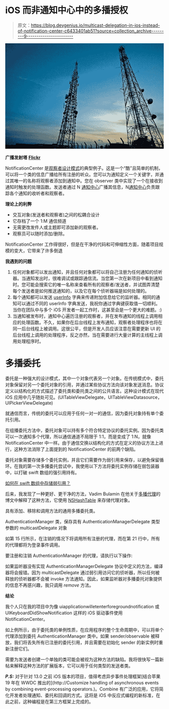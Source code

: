 # iOS 而非通知中心中的多播授权

> 原文：<https://blog.devgenius.io/multicast-delegation-in-ios-instead-of-notification-center-c6433401ab51?source=collection_archive---------9----------------------->

![](img/30cc8232830fc97d8b67973670c522b2.png)

**广播发射塔** [**Flickr**](https://www.flickr.com/photos/benjaminedwards/2541360913/)

NotificationCenter 是[观察者设计模式](https://en.wikipedia.org/wiki/Observer_pattern)的典型例子。这是一个“酷”且简单的机制，可以将一个类的信息广播给所有注册的听众。您可以为通知定义一个关键字，并通过其唯一的名称将观察者添加到通知中。您在 observer 类中实现了一个在接收到通知时触发的处理函数。发送者通过 N [通知中心](https://developer.apple.com/documentation/foundation/notificationcenter)广播其信息，N[通知中心](https://developer.apple.com/documentation/foundation/notificationcenter)负责跟踪各个通知的收听者和观察者。

**理论上的利弊**

*   交互对象(发送者和观察者)之间的松耦合设计
*   它存档了一个 1:M 通信频道
*   无需更改发件人或主题即可添加新的观察者。
*   观察员可以随时添加/删除。

NotificationCenter 工作得很好，但是在干净的代码和可伸缩性方面，随着项目规模的变大，它带来了许多倒退

**我遇到的问题**

1.  任何对象都可以发出通知，并且任何对象都可以将自己注册为任何通知的侦听器。当通知发出时，很难调试或跟踪通信流。当您第一次在新项目中看到通知时。您可能会搜索它的唯一名称来查看所有的观察者/发送者，并试图弄清楚每个发送者是如何推送通知的，以及它在每个侦听器端是如何处理的。
2.  每个通知都可以发送 [userInfo](https://developer.apple.com/documentation/foundation/nsnotification/1409222-userinfo) 字典来传递附加信息给它的监听器。相同的通知可以通过不同的 userInfo 字典发送，我祝你通过字典键获取值一切顺利。当你在团队中与多个 iOS 开发者一起工作时，这甚至会是一个更大的难题。:)
3.  当通知被发布时，通知中心遍历注册的观察者，并在发布通知的线程上调用相应的处理函数。不久，如果你在后台线程上发布通知，观察者处理程序也将在同一后台线程上被调用。这很公平，但是开发人员应该注意在需要更新 UI 的后台线程上调用的处理程序，反之亦然，当在需要进行大量计算的主线程上调用处理程序时。

# 多播委托

委托是一种强大的设计模式，其中一个对象代表另一个对象。在传统模式中，委托对象保留对另一个委托对象的引用，并通过某些协议方法向该对象发送消息。协议定义以结构化的方式描述了委托类和委托类之间的公共语言。这种设计模式在现代 iOS 应用中几乎随处可见。(UITableViewDelegate，UITableViewDatasource，UIPickerViewDelegate)

就通信而言，传统的委托可以应用于任何一对一的通信，因为委托对象持有单个委托引用。

在组播委托方法中，委托对象可以持有多个符合特定协议的委托实例。因为委托类可以一次通知多个代理，所以通信通道不局限于 1:1，而是变成了 1:N，就像 NotificationCenter 中一样。由于通信交换以结构化的方式在定义的协议方法上进行，这种方法消除了上面提到的 NotificationCenter 的前两个缺陷。

委托对象需要存储多个委托实例，并且它们需要作为弱引用来保存，以避免保留循环。在我的第一次多播委托尝试中，我使用以下方法将委托实例存储在弱包装器中，以打破 swift 数组的强引用持有。

[如何在 swift 数组中存储弱引用？](https://www.objc.io/blog/2017/12/28/weak-arrays/)

后来，我发现了一种更好、更干净的方法，Vadim Bulamin 在他关于[多播代理](https://www.vadimbulavin.com/multicast-delegate/)的博文中解释了这种方法，它使用 [NSHashTable](https://developer.apple.com/documentation/foundation/nshashtable) 来存储代理对象。

具有添加、移除和调用方法的通用多播委托类。

AuthenticationManager 类，保存具有 AuthenticationManagerDelegate 类型参数的 multicastDelegate 对象

如第 15 行所示，在注销的情况下将调用所有注册的代理，而在第 21 行中，所有的代理都将为登录事件调用。

要注册和注销 AuthenticationManager 的代理，请执行以下操作:

如果监听器没有实现 AuthenticationManagerDelegate 协议中定义的方法，编译器将会报错。因为 multicastDelegate 通过弱引用访问它的侦听器，所以任何被释放的侦听器都不会被 invoke 方法通知。因此，如果监听器对多播委托对象提供的信息不再感兴趣，我只调用 *remove* 方法。

**结论**

我个人只在我的项目中为像 uiapplicationwilletenterforegroundnotification 或 UIKeyboardDidShowNotification 这样的 iOS 驱动事件使用 NotificationCenter。

如上例所示，由于委托类的单例性质，在应用程序的整个生命周期中，可以将单个代理添加到委托 AuthenticationManager 类中。如果 sender/observable 被释放，我们将丢失所有已注册的委托引用，并且需要在初始化 sender 的新实例时重新注册它们。

需要为发送者创建一个单独的类可能会被视为这种方法的缺陷。我将很快写一篇新帖来解释这种方法的扩展版本，它可以用于任何类型的发送者类。

***P.S:*** 对于针对 13.0 之前 iOS 版本的项目，值得考虑异步事件处理框架[结合苹果 19 年在 WWDC 推出的](http://Customize handling of asynchronous events by combining event-processing operators.)。Combine 有广泛的应用，它将简化开发者处理通知、委托和回调的方式。这将是 iOS 中反应式编程的新标准，在此之前，这种编程是在第三方框架上完成的。
